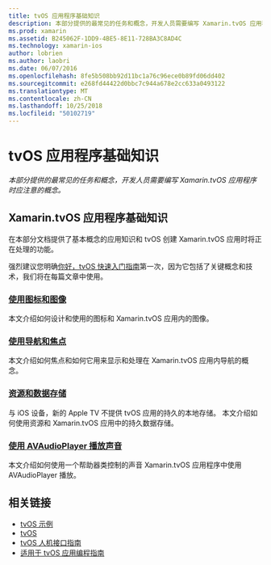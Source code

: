 ```yaml
---
title: tvOS 应用程序基础知识
description: 本部分提供的最常见的任务和概念，开发人员需要编写 Xamarin.tvOS 应用程序时应注意的概念。
ms.prod: xamarin
ms.assetid: B245062F-1DD9-4BE5-8E11-728BA3C8AD4C
ms.technology: xamarin-ios
author: lobrien
ms.author: laobri
ms.date: 06/07/2016
ms.openlocfilehash: 8fe5b508bb92d11bc1a76c96ece0b89fd06dd402
ms.sourcegitcommit: e268fd44422d0bbc7c944a678e2cc633a0493122
ms.translationtype: MT
ms.contentlocale: zh-CN
ms.lasthandoff: 10/25/2018
ms.locfileid: "50102719"
---
```

# <a name="tvos-application-fundamentals"></a>tvOS 应用程序基础知识

_本部分提供的最常见的任务和概念，开发人员需要编写 Xamarin.tvOS 应用程序时应注意的概念。_

<a name="Xamarin.tvOS-Application-Fundamentals" />

## <a name="xamarintvos-application-fundamentals"></a>Xamarin.tvOS 应用程序基础知识

在本部分文档提供了基本概念的应用知识和 tvOS 创建 Xamarin.tvOS 应用时将正在处理的功能。

强烈建议您明确[你好，tvOS 快速入门指南](~/ios/tvos/get-started/hello-tvos.md)第一次，因为它包括了关键概念和技术，我们将在每篇文章中使用。

<a name="Working-with-Icons-and-Images" />

### <a name="working-with-icons-and-imagesiostvosapp-fundamentalsicons-imagesmd"></a>[使用图标和图像](~/ios/tvos/app-fundamentals/icons-images.md)

本文介绍如何设计和使用的图标和 Xamarin.tvOS 应用内的图像。

<a name="Working-with-Navigation-and-Focus" />

### <a name="working-with-navigation-and-focusiostvosapp-fundamentalsnavigation-focusmd"></a>[使用导航和焦点](~/ios/tvos/app-fundamentals/navigation-focus.md)

本文介绍如何焦点和如何它用来显示和处理在 Xamarin.tvOS 应用内导航的概念。

<a name="Resources-and-Data-Storage" />

### <a name="resources-and-data-storageiostvosapp-fundamentalsresources-data-storagemd"></a>[资源和数据存储](~/ios/tvos/app-fundamentals/resources-data-storage.md)

与 iOS 设备，新的 Apple TV 不提供 tvOS 应用的持久的本地存储。 本文介绍如何使用资源和 Xamarin.tvOS 应用中的持久数据存储。

<a name="Playing-Sound-with-AVAudioPlayer" />

### <a name="playing-sound-with-avaudioplayeriostvosapp-fundamentalssoundsmd"></a>[使用 AVAudioPlayer 播放声音](~/ios/tvos/app-fundamentals/sounds.md)

本文介绍如何使用一个帮助器类控制的声音 Xamarin.tvOS 应用程序中使用 AVAudioPlayer 播放。

## <a name="related-links"></a>相关链接

- [tvOS 示例](https://developer.xamarin.com/samples/tvos/all/)
- [tvOS](https://developer.apple.com/tvos/)
- [tvOS 人机接口指南](https://developer.apple.com/tvos/human-interface-guidelines/)
- [适用于 tvOS 应用编程指南](https://developer.apple.com/library/prerelease/tvos/documentation/General/Conceptual/AppleTV_PG/)
